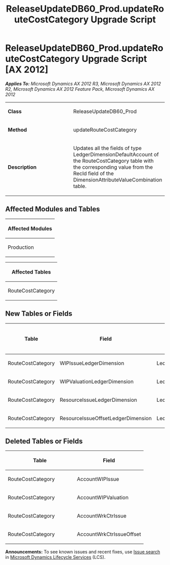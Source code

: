 ﻿---
title: ReleaseUpdateDB60_Prod.updateRouteCostCategory Upgrade Script
TOCTitle: ReleaseUpdateDB60_Prod.updateRouteCostCategory Upgrade Script
ms:assetid: ed7bd129-2299-ba12-a7d9-fa6caa2c0fc1
ms:mtpsurl: https://msdn.microsoft.com/en-us/library/JJ719964(v=AX.60)
ms:contentKeyID: 49712036
ms.date: 05/18/2015
mtps_version: v=AX.60
---

# ReleaseUpdateDB60\_Prod.updateRouteCostCategory Upgrade Script [AX 2012]


_**Applies To:** Microsoft Dynamics AX 2012 R3, Microsoft Dynamics AX 2012 R2, Microsoft Dynamics AX 2012 Feature Pack, Microsoft Dynamics AX 2012_

<table>
<colgroup>
<col style="width: 50%" />
<col style="width: 50%" />
</colgroup>
<tbody>
<tr class="odd">
<td><p><strong>Class</strong></p></td>
<td><p>ReleaseUpdateDB60_Prod</p></td>
</tr>
<tr class="even">
<td><p><strong>Method</strong></p></td>
<td><p>updateRouteCostCategory</p></td>
</tr>
<tr class="odd">
<td><p><strong>Description</strong></p></td>
<td><p>Updates all the fields of type LedgerDimensionDefaultAccount of the RouteCostCategory table with the corresponding value from the RecId field of the DimensionAttributeValueCombination table.</p></td>
</tr>
</tbody>
</table>


## Affected Modules and Tables

<table>
<colgroup>
<col style="width: 100%" />
</colgroup>
<thead>
<tr class="header">
<th><p>Affected Modules</p></th>
</tr>
</thead>
<tbody>
<tr class="odd">
<td><p>Production</p></td>
</tr>
</tbody>
</table>


<table>
<colgroup>
<col style="width: 100%" />
</colgroup>
<thead>
<tr class="header">
<th><p>Affected Tables</p></th>
</tr>
</thead>
<tbody>
<tr class="odd">
<td><p>RouteCostCategory</p></td>
</tr>
</tbody>
</table>


## New Tables or Fields

<table>
<colgroup>
<col style="width: 33%" />
<col style="width: 33%" />
<col style="width: 33%" />
</colgroup>
<thead>
<tr class="header">
<th><p>Table</p></th>
<th><p>Field</p></th>
<th><p>Extended Data Type</p>
<p>-or- Base Enum</p></th>
</tr>
</thead>
<tbody>
<tr class="odd">
<td><p>RouteCostCategory</p></td>
<td><p>WIPIssueLedgerDimension</p></td>
<td><p>LedgerDimensionDefaultAccount</p></td>
</tr>
<tr class="even">
<td><p>RouteCostCategory</p></td>
<td><p>WIPValuationLedgerDimension</p></td>
<td><p>LedgerDimensionDefaultAccount</p></td>
</tr>
<tr class="odd">
<td><p>RouteCostCategory</p></td>
<td><p>ResourceIssueLedgerDimension</p></td>
<td><p>LedgerDimensionDefaultAccount</p></td>
</tr>
<tr class="even">
<td><p>RouteCostCategory</p></td>
<td><p>ResourceIssueOffsetLedgerDimension</p></td>
<td><p>LedgerDimensionDefaultAccount</p></td>
</tr>
</tbody>
</table>


## Deleted Tables or Fields

<table>
<colgroup>
<col style="width: 50%" />
<col style="width: 50%" />
</colgroup>
<thead>
<tr class="header">
<th><p>Table</p></th>
<th><p>Field</p></th>
</tr>
</thead>
<tbody>
<tr class="odd">
<td><p>RouteCostCategory</p></td>
<td><p>AccountWIPIssue</p></td>
</tr>
<tr class="even">
<td><p>RouteCostCategory</p></td>
<td><p>AccountWIPValuation</p></td>
</tr>
<tr class="odd">
<td><p>RouteCostCategory</p></td>
<td><p>AccountWrkCtrIssue</p></td>
</tr>
<tr class="even">
<td><p>RouteCostCategory</p></td>
<td><p>AccountWrkCtrIssueOffset</p></td>
</tr>
</tbody>
</table>

  
**Announcements:** To see known issues and recent fixes, use [Issue search](http://go.microsoft.com/fwlink/?linkid=389258) in [Microsoft Dynamics Lifecycle Services](http://go.microsoft.com/fwlink/?linkid=306505) (LCS).

